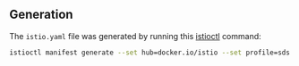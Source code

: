 ## Generation
The `istio.yaml` file was generated by running this [istioctl](https://istio.io/docs/reference/commands/istioctl/) command: 

```bash
istioctl manifest generate --set hub=docker.io/istio --set profile=sds --set values.gateways.istio-ingressgateway.sds.enabled=true > istio/istio.yaml
```
